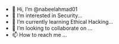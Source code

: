 - 👋 Hi, I’m @nabeelahmad01
- 👀 I’m interested in Security...
- 🌱 I’m currently learning Ethical Hacking...
- 💞️ I’m looking to collaborate on ...
- 📫 How to reach me ...

<!---
nabeelahmad01/nabeelahmad01 is a ✨ special ✨ repository because its `README.md` (this file) appears on your GitHub profile.
You can click the Preview link to take a look at your changes.
--->
